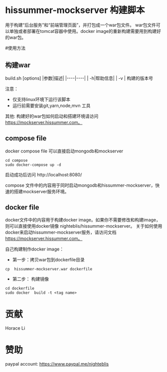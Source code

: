 # hissummer-mockserver 构建脚本
用于构建“后台服务”和“前端管理页面”，并打包成一个war包文件。 war包文件可以单独或者部署在tomcat容器中使用。docker image的重新构建需要用到构建好的war包。

#使用方法

## 构建war
build.sh [options]
|参数|描述|
|----|----|
|	 -h|帮助信息|
|	-v	 <versionName>| 构建的版本号

注意：
* 仅支持linux环境下运行该脚本
* 运行前需要安装git,yarn,node,mvn 工具

其他:
构建好的war包如何启动和搭建环境请访问 https://mockserver.hissummer.com。

## compose file

docker compose file 可以直接启动mongodb和mockserver

```
cd compose
sudo docker-compose up -d
```
启动成功后访问 http://localhost:8080/

compose 文件中的内容用于同时启动mongodb和hissummer-mockserver，快速的搭建mockserver服务环境。


## docker file

docker文件中的内容用于构建docker image。如果你不需要修改和构建image，则可以直接使用docker镜像 nighteblis/hissummer-mockserver。 关于如何使用docker来启动hissummer-mockserver服务，请访问文档 https://mockserver.hissummer.com。

自己构建制作docker image：

* 第一步：拷贝war包到dockerfile目录
```
cp  hissummer-mockserver.war dockerfile
```
* 第二步： 构建镜像
```
cd dockerfile
sudo docker  build -t <tag name>
```

# 贡献
Horace Li

# 赞助

paypal account: https://www.paypal.me/nighteblis

